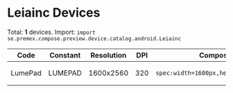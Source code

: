 # Leiainc Devices

Total: **1** devices. Import: `import se.premex.compose.preview.device.catalog.android.Leiainc`

| Code | Constant | Resolution | DPI | Compose Spec | Preview Usage |
|------|----------|------------|-----|-------------|---------------|
| LumePad | LUMEPAD | 1600x2560 | 320 | `spec:width=1600px,height=2560px,dpi=320` | `@Preview(device = Leiainc.LUMEPAD)` |

<!-- Generated automatically. Do not edit manually. -->
